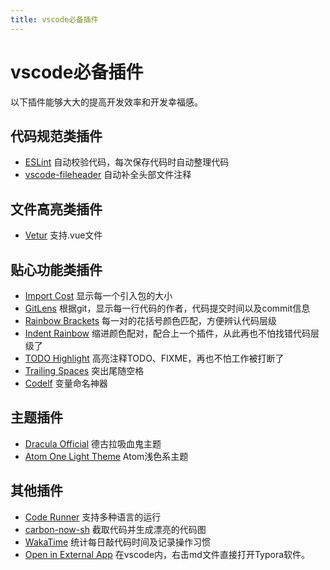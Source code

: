 ```yaml
---
title: vscode必备插件
---
```

# vscode必备插件
以下插件能够大大的提高开发效率和开发幸福感。

## 代码规范类插件
* [ESLint](https://marketplace.visualstudio.com/items?itemName=dbaeumer.vscode-eslint) 自动校验代码，每次保存代码时自动整理代码
* [vscode-fileheader](https://marketplace.visualstudio.com/items?itemName=mikey.vscode-fileheader) 自动补全头部文件注释

## 文件高亮类插件
* [Vetur](https://marketplace.visualstudio.com/items?itemName=octref.vetur) 支持.vue文件

## 贴心功能类插件
* [Import Cost](https://marketplace.visualstudio.com/items?itemName=wix.vscode-import-cost) 显示每一个引入包的大小
* [GitLens](https://marketplace.visualstudio.com/items?itemName=eamodio.gitlens) 根据git，显示每一行代码的作者，代码提交时间以及commit信息
* [Rainbow Brackets](https://marketplace.visualstudio.com/items?itemName=2gua.rainbow-brackets) 每一对的花括号颜色匹配，方便辨认代码层级
* [Indent Rainbow](https://marketplace.visualstudio.com/items?itemName=oderwat.indent-rainbow) 缩进颜色配对，配合上一个插件，从此再也不怕找错代码层级了
* [TODO Highlight](https://marketplace.visualstudio.com/items?itemName=wayou.vscode-todo-highlight) 高亮注释TODO、FIXME，再也不怕工作被打断了
* [Trailing Spaces](https://marketplace.visualstudio.com/items?itemName=shardulm94.trailing-spaces) 突出尾随空格
* [Codelf](https://marketplace.visualstudio.com/items?itemName=unbug.codelf) 变量命名神器

## 主题插件
* [Dracula Official](https://marketplace.visualstudio.com/items?itemName=dracula-theme.theme-dracula) 德古拉吸血鬼主题
* [Atom One Light Theme](https://marketplace.visualstudio.com/items?itemName=akamud.vscode-theme-onelight) Atom浅色系主题

## 其他插件
* [Code Runner](https://marketplace.visualstudio.com/items?itemName=formulahendry.code-runner) 支持多种语言的运行
* [carbon-now-sh](https://marketplace.visualstudio.com/items?itemName=ericadamski.carbon-now-sh) 截取代码并生成漂亮的代码图
* [WakaTime](https://marketplace.visualstudio.com/items?itemName=WakaTime.vscode-wakatime) 统计每日敲代码时间及记录操作习惯
* [Open in External App](https://marketplace.visualstudio.com/items?itemName=YuTengjing.open-in-external-app) 在vscode内，右击md文件直接打开Typora软件。